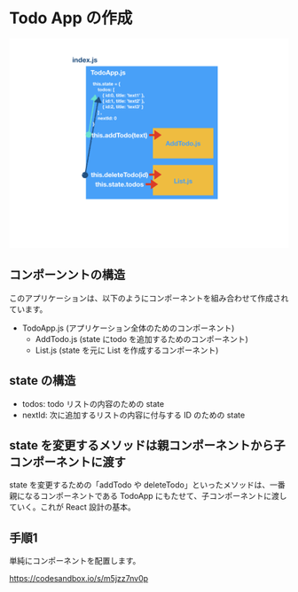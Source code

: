 # Todo App の作成

![](/assets/todoApp.001.png)

## コンポーンントの構造
このアプリケーションは、以下のようにコンポーネントを組み合わせて作成されています。

- TodoApp.js (アプリケーション全体のためのコンポーネント)
    - AddTodo.js (state にtodo を追加するためのコンポーネント)
    - List.js (state を元に List を作成するコンポーネント)
    
## state の構造

- todos: todo リストの内容のための state
- nextId: 次に追加するリストの内容に付与する ID のための state

## state を変更するメソッドは親コンポーネントから子コンポーネントに渡す

state を変更するための「addTodo や deleteTodo」といったメソッドは、一番親になるコンポーネントである TodoApp にもたせて、子コンポーネントに渡していく。これが React 設計の基本。
     
## 手順1

単純にコンポーネントを配置します。

https://codesandbox.io/s/m5jzz7nv0p



